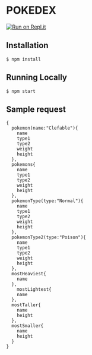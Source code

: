 # POKEDEX

[![Run on Repl.it](https://repl.it/badge/github/vdngaite/pokedex)](https://repl.it/github/vdngaite/pokedex)


## Installation

```
$ npm install
```

## Running Locally

```
$ npm start
```

## Sample request

```
{
  pokemon(name:"Clefable"){
    name
    type1
    type2
    weight
    height
  },
  pokemons{
    name
    type1
    type2
    weight
    height
  },
  pokemonType(type:"Normal"){
    name
    type1
    type2
    weight
    height
  },
  pokemonType2(type:"Poison"){
    name
    type1
    type2
    weight
    height
  },
  mostHeaviest{
    name
  },
	mostLightest{
    name
  },
  mostTaller{
    name
    height
  },
  mostSmaller{
    name
    height
  }
}
```

